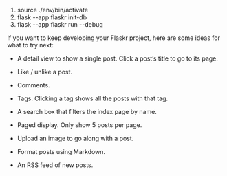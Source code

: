 1. source ./env/bin/activate
2. flask --app flaskr init-db
3. flask --app flaskr run --debug  

If you want to keep developing your Flaskr project, here are some ideas for what to try next:

- A detail view to show a single post. Click a post’s title to go to its page.

- Like / unlike a post.

- Comments.

- Tags. Clicking a tag shows all the posts with that tag.

- A search box that filters the index page by name.

- Paged display. Only show 5 posts per page.

- Upload an image to go along with a post.

- Format posts using Markdown.

- An RSS feed of new posts.